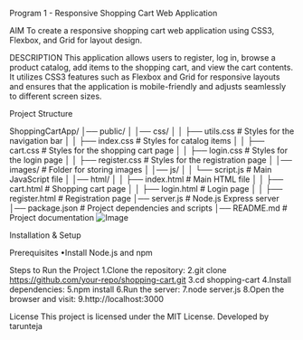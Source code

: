 Program 1 - Responsive Shopping Cart Web Application 



AIM
To create a responsive shopping cart web application using CSS3, Flexbox, and Grid for layout design.

DESCRIPTION
This application allows users to register, log in, browse a product catalog, add items to the shopping cart, and view the cart contents. It utilizes CSS3 features such as Flexbox and Grid for responsive layouts and ensures that the application is mobile-friendly and adjusts seamlessly to different screen sizes.

Project Structure

ShoppingCartApp/
│── public/
│ │── css/
│ │ ├── utils.css # Styles for the navigation bar
│ │ ├── index.css # Styles for catalog items
│ │ ├── cart.css # Styles for the shopping cart page
│ │ ├── login.css # Styles for the login page
│ │ ├── register.css # Styles for the registration page
│ │── images/ # Folder for storing images
│ │── js/
│ │ └── script.js # Main JavaScript file
│ │── html/
│ │ ├── index.html # Main HTML file
│ │ ├── cart.html # Shopping cart page
│ │ ├── login.html # Login page
│ │ ├── register.html # Registration page
│── server.js # Node.js Express server
│── package.json # Project dependencies and scripts
│── README.md # Project documentation
![Image](https://github.com/user-attachments/assets/da55149e-7b5b-4274-86ee-0f20809ba619)

Installation & Setup

Prerequisites
•Install Node.js and npm

Steps to Run the Project
1.Clone the repository:
2.git clone https://github.com/your-repo/shopping-cart.git
3.cd shopping-cart
4.Install dependencies:
5.npm install
6.Run the server:
7.node server.js
8.Open the browser and visit:
9.http://localhost:3000

License
This project is licensed under the MIT License.
Developed by tarunteja
